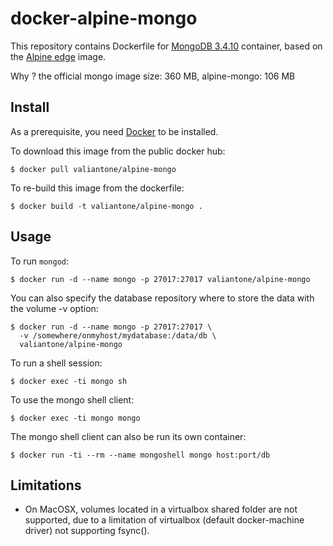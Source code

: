 # docker-alpine-mongo

This repository contains Dockerfile for [MongoDB 3.4.10](https://www.mongodb.org)
container, based on the [Alpine edge](https://hub.docker.com/_/alpine/) image.

Why ? the official mongo image size: 360 MB, alpine-mongo: 106 MB

## Install

As a prerequisite, you need [Docker](https://docker.com) to be installed.

To download this image from the public docker hub:

	$ docker pull valiantone/alpine-mongo

To re-build this image from the dockerfile:

	$ docker build -t valiantone/alpine-mongo .

## Usage

To run `mongod`:

	$ docker run -d --name mongo -p 27017:27017 valiantone/alpine-mongo

You can also specify the database repository where to store the data
with the volume -v option:

    $ docker run -d --name mongo -p 27017:27017 \
	  -v /somewhere/onmyhost/mydatabase:/data/db \
	  valiantone/alpine-mongo

To run a shell session:

    $ docker exec -ti mongo sh

To use the mongo shell client:

	$ docker exec -ti mongo mongo

The mongo shell client can also be run its own container:

	$ docker run -ti --rm --name mongoshell mongo host:port/db

## Limitations

- On MacOSX, volumes located in a virtualbox shared folder are not
  supported, due to a limitation of virtualbox (default docker-machine
  driver) not supporting fsync().
